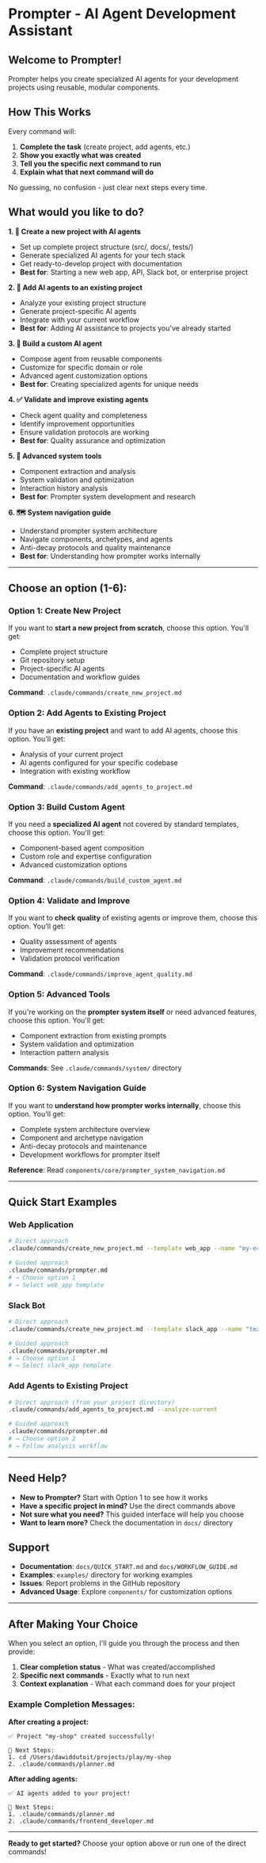 # Prompter - AI Agent Development Assistant

## Welcome to Prompter!

Prompter helps you create specialized AI agents for your development projects using reusable, modular components.

## How This Works

Every command will:
1. **Complete the task** (create project, add agents, etc.)
2. **Show you exactly what was created**
3. **Tell you the specific next command to run**
4. **Explain what that next command will do**

No guessing, no confusion - just clear next steps every time.

## What would you like to do?

**1. 🚀 Create a new project with AI agents**
   - Set up complete project structure (src/, docs/, tests/)
   - Generate specialized AI agents for your tech stack
   - Get ready-to-develop project with documentation
   - **Best for**: Starting a new web app, API, Slack bot, or enterprise project

**2. 🤖 Add AI agents to an existing project**
   - Analyze your existing project structure
   - Generate project-specific AI agents
   - Integrate with your current workflow
   - **Best for**: Adding AI assistance to projects you've already started

**3. 🔧 Build a custom AI agent**
   - Compose agent from reusable components
   - Customize for specific domain or role
   - Advanced agent customization options
   - **Best for**: Creating specialized agents for unique needs

**4. ✅ Validate and improve existing agents**
   - Check agent quality and completeness
   - Identify improvement opportunities
   - Ensure validation protocols are working
   - **Best for**: Quality assurance and optimization

**5. 🔬 Advanced system tools**
   - Component extraction and analysis
   - System validation and optimization
   - Interaction history analysis
   - **Best for**: Prompter system development and research

**6. 🗺️ System navigation guide**
   - Understand prompter system architecture
   - Navigate components, archetypes, and agents
   - Anti-decay protocols and quality maintenance
   - **Best for**: Understanding how prompter works internally

---

## Choose an option (1-6):

### Option 1: Create New Project
If you want to **start a new project from scratch**, choose this option. You'll get:
- Complete project structure
- Git repository setup
- Project-specific AI agents
- Documentation and workflow guides

**Command**: `.claude/commands/create_new_project.md`

### Option 2: Add Agents to Existing Project
If you have an **existing project** and want to add AI agents, choose this option. You'll get:
- Analysis of your current project
- AI agents configured for your specific codebase
- Integration with existing workflow

**Command**: `.claude/commands/add_agents_to_project.md`

### Option 3: Build Custom Agent
If you need a **specialized AI agent** not covered by standard templates, choose this option. You'll get:
- Component-based agent composition
- Custom role and expertise configuration
- Advanced customization options

**Command**: `.claude/commands/build_custom_agent.md`

### Option 4: Validate and Improve
If you want to **check quality** of existing agents or improve them, choose this option. You'll get:
- Quality assessment of agents
- Improvement recommendations
- Validation protocol verification

**Command**: `.claude/commands/improve_agent_quality.md`

### Option 5: Advanced Tools
If you're working on the **prompter system itself** or need advanced features, choose this option. You'll get:
- Component extraction from existing prompts
- System validation and optimization
- Interaction pattern analysis

**Commands**: See `.claude/commands/system/` directory

### Option 6: System Navigation Guide
If you want to **understand how prompter works internally**, choose this option. You'll get:
- Complete system architecture overview
- Component and archetype navigation
- Anti-decay protocols and maintenance
- Development workflows for prompter itself

**Reference**: Read `components/core/prompter_system_navigation.md`

---

## Quick Start Examples

### Web Application
```bash
# Direct approach
.claude/commands/create_new_project.md --template web_app --name "my-ecommerce"

# Guided approach
.claude/commands/prompter.md
# → Choose option 1
# → Select web_app template
```

### Slack Bot
```bash
# Direct approach
.claude/commands/create_new_project.md --template slack_app --name "team-bot"

# Guided approach
.claude/commands/prompter.md
# → Choose option 1
# → Select slack_app template
```

### Add Agents to Existing Project
```bash
# Direct approach (from your project directory)
.claude/commands/add_agents_to_project.md --analyze-current

# Guided approach
.claude/commands/prompter.md
# → Choose option 2
# → Follow analysis workflow
```

---

## Need Help?

- **New to Prompter?** Start with Option 1 to see how it works
- **Have a specific project in mind?** Use the direct commands above
- **Not sure what you need?** This guided interface will help you choose
- **Want to learn more?** Check the documentation in `docs/` directory

## Support

- **Documentation**: `docs/QUICK_START.md` and `docs/WORKFLOW_GUIDE.md`
- **Examples**: `examples/` directory for working examples
- **Issues**: Report problems in the GitHub repository
- **Advanced Usage**: Explore `components/` for customization options

---

## After Making Your Choice

When you select an option, I'll guide you through the process and then provide:

1. **Clear completion status** - What was created/accomplished
2. **Specific next commands** - Exactly what to run next
3. **Context explanation** - What each command does for your project

### Example Completion Messages:

**After creating a project:**
```
✅ Project "my-shop" created successfully!

🚀 Next Steps:
1. cd /Users/dawiddutoit/projects/play/my-shop
2. .claude/commands/planner.md
```

**After adding agents:**
```
✅ AI agents added to your project!

🚀 Next Steps:
1. .claude/commands/planner.md
2. .claude/commands/frontend_developer.md
```

---

**Ready to get started?** Choose your option above or run one of the direct commands!